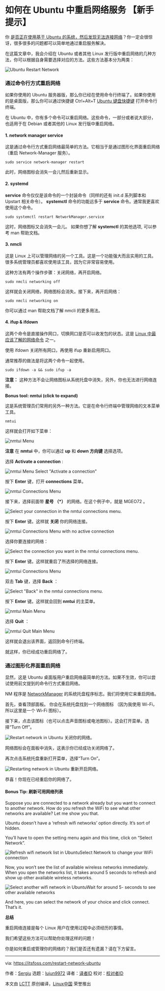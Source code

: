 [#]: collector: (lujun9972)
[#]: translator: (bodhix)
[#]: reviewer: ( )
[#]: publisher: ( )
[#]: url: ( )
[#]: subject: (How to Restart a Network in Ubuntu [Beginner’s Tip])
[#]: via: (https://itsfoss.com/restart-network-ubuntu)
[#]: author: (Sergiu https://itsfoss.com/author/sergiu/)

如何在 Ubuntu 中重启网络服务 【新手提示】
======

你 [是否正在使用基于 Ubuntu 的系统，然后发现无法连接网络][1]？你一定会很惊讶，很多很多的问题都可以简单地通过重启服务解决。

在这篇文章中，我会介绍在 Ubuntu 或者其他 Linux 发行版中重启网络的几种方法，你可以根据自身需要选择对应的方法。这些方法基本分为两类：

![Ubuntu Restart Network][2]

### 通过命令行方式重启网络

如果你使用的 Ubuntu 服务器版，那么你已经在使用命令行终端了。如果你使用的是桌面版，那么你可以通过快捷键 Ctrl+Alt+T [Ubuntu 键盘快捷键][3] 打开命令行终端。

在 Ubuntu 中，你有多个命令可以重启网络。这些命令，一部分或者说大部分，也适用于在 Debian 或者其他的 Linux 发行版中重启网络。

#### 1\. network manager service

这是通过命令行方式重启网络最简单的方法。它相当于是通过图形化界面重启网络（重启 Network-Manager 服务）。

```
sudo service network-manager restart
```

此时，网络图标会消失一会儿然后重新显示。

#### 2\. systemd

**service** 命令仅仅是该命令的一个封装命令（同样的还有 init.d 系列脚本和 Upstart 相关命令）。 **systemctl** 命令的功能远多于 **service** 命令。通常我更喜欢使用这个命令。

```
sudo systemctl restart NetworkManager.service
```

这时，网络图标又会消失一会儿。 如果你想了解 **systemctl** 的其他选项, 可以参考 man 帮助文档。

#### 3\. nmcli

这是 Linux 上可以管理网络的另一个工具。这是一个功能强大而且实用的工具。很多系统管理员都喜欢使用该工具，因为它非常容易使用。

这种方法有两个操作步骤：关闭网络，再开启网络。

```
sudo nmcli networking off
```

这样就会关闭网络，网络图标会消失。接下来，再开启网络：

```
sudo nmcli networking on
```

你可以通过 man 帮助文档了解 nmcli 的更多用法。

#### 4\. ifup & ifdown

这两个命令是直接操作网口，切换网口是否可以收发包的状态。这是 [Linux 中最应该了解的网络命令][4] 之一。

使用 ifdown 关闭所有网口，再使用 ifup 重新启用网口。

通常推荐的做法是将这两个命令一起使用。

```
sudo ifdown -a && sudo ifup -a
```

**注意：** 这种方法不会让网络图标从系统托盘中消失，另外，你也无法进行网络连接。

**Bonus tool: nmtui (click to expand)**

这是系统管理员们常用的另外一种方法。它是在命令行终端中管理网络的文本菜单工具。

```
nmtui
```

这样就会打开如下菜单：

![nmtui Menu][5]

**注意** 在 **nmtui** 中，你可以通过 **up** 和 **down 方向键** 选择选项。

选择 **Activate a connection** :

![nmtui Menu Select "Activate a connection"][6]

按下 **Enter** 键，打开 **connections** 菜单。

![nmtui Connections Menu][7]

接下来，选择前面带 **星号 （*）** 的网络。在这个例子中，就是 MGEO72 。

![Select your connection in the nmtui connections menu.][8]

按下 **Enter** 键。这样就 **关闭** 你的网络连接。

![nmtui Connections Menu with no active connection][9]

选择你要连接的网络：

![Select the connection you want in the nmtui connections menu.][10]

按下 **Enter** 键。这样就重启了所选择的网络连接。

![nmtui Connections Menu][11]

双击 **Tab** 键，选择 **Back** ：

![Select "Back" in the nmtui connections menu.][12]

按下 **Enter** 键。这样就会回到 **nmtui** 的主菜单。

![nmtui Main Menu][13]

选择 **Quit** ：

![nmtui Quit Main Menu][14]

这样就会退出该界面，返回到命令行终端。

就这样，你已经成功重启网络了。

### 通过图形化界面重启网络

显然，这是 Ubuntu 桌面版用户重启网络最简单的方法。如果不生效，你可以尝试使用前文提到的命令行方式重启网络。

NM 程序是 [NetworkManager][15] 的系统托盘程序标志。我们将使用它来重启网络。

首先，查看顶部面板。 你会在系统托盘找到一个网络图标 （因为我使用 Wi-Fi，所以这里是一个 Wi-Fi 图标）。

接下来，点击该图标（也可以点击声音图标或电池图标）。这会打开菜单。选择“Turn Off”。

![Restart network in Ubuntu][16]
关闭你的网络。

网络图标会在面板中消失，这表示你已经成功关闭网络了。

再次点击系统托盘重新打开菜单，选择“Turn On”。

![Restarting network in Ubuntu][17]
重新开启网络。

恭喜！你现在已经重启你的网络了。

#### Bonus Tip: 刷新可用网络列表

Suppose you are connected to a network already but you want to connect to another network. How do you refresh the WiFi to see what other networks are available? Let me show you that.

Ubuntu doesn’t have a ‘refresh wifi networks’ option directly. It’s sort of hidden.

You’ll have to open the setting menu again and this time, click on “Select Network”.

![Refresh wifi network list in Ubuntu][18]Select Network to change your WiFi connection

Now, you won’t see the list of available wireless networks immediately. When you open the networks list, it takes around 5 seconds to refresh and show up other available wireless networks.

![Select another wifi network in Ubuntu][19]Wait for around 5- seconds to see other available networks

And here, you can select the network of your choice and click connect. That’s it.

**总结**

重启网络连接是每个 Linux 用户在使用过程中必须经历的事情。

我们希望这些方法可以帮助你处理这样的问题！

你是如何重启或管理你的网络的？我们是否还有遗漏？请在下方留言。


--------------------------------------------------------------------------------

via: https://itsfoss.com/restart-network-ubuntu

作者：[Sergiu][a]
选题：[lujun9972][b]
译者：[译者ID](https://github.com/译者ID)
校对：[校对者ID](https://github.com/校对者ID)

本文由 [LCTT](https://github.com/LCTT/TranslateProject) 原创编译，[Linux中国](https://linux.cn/) 荣誉推出

[a]: https://itsfoss.com/author/sergiu/
[b]: https://github.com/lujun9972
[1]: https://itsfoss.com/fix-no-wireless-network-ubuntu/
[2]: https://i1.wp.com/itsfoss.com/wp-content/uploads/2019/03/ubuntu-restart-network.png?resize=800%2C450&ssl=1
[3]: https://itsfoss.com/ubuntu-shortcuts/
[4]: https://itsfoss.com/basic-linux-networking-commands/
[5]: https://i1.wp.com/itsfoss.com/wp-content/uploads/2019/03/nmtui_menu.png?fit=800%2C602&ssl=1
[6]: https://i2.wp.com/itsfoss.com/wp-content/uploads/2019/03/nmtui_menu_select_option.png?fit=800%2C579&ssl=1
[7]: https://i1.wp.com/itsfoss.com/wp-content/uploads/2019/03/nmui_connection_menu_on.png?fit=800%2C585&ssl=1
[8]: https://i1.wp.com/itsfoss.com/wp-content/uploads/2019/03/nmui_select_connection_on.png?fit=800%2C576&ssl=1
[9]: https://i1.wp.com/itsfoss.com/wp-content/uploads/2019/03/nmui_connection_menu_off.png?fit=800%2C572&ssl=1
[10]: https://i0.wp.com/itsfoss.com/wp-content/uploads/2019/03/nmui_select_connection_off.png?fit=800%2C566&ssl=1
[11]: https://i1.wp.com/itsfoss.com/wp-content/uploads/2019/03/nmui_connection_menu_on-1.png?fit=800%2C585&ssl=1
[12]: https://i1.wp.com/itsfoss.com/wp-content/uploads/2019/03/nmui_connection_menu_back.png?fit=800%2C585&ssl=1
[13]: https://i1.wp.com/itsfoss.com/wp-content/uploads/2019/03/nmtui_menu_select_option-1.png?fit=800%2C579&ssl=1
[14]: https://i2.wp.com/itsfoss.com/wp-content/uploads/2019/03/nmui_menu_quit.png?fit=800%2C580&ssl=1
[15]: https://wiki.gnome.org/Projects/NetworkManager
[16]: https://i2.wp.com/itsfoss.com/wp-content/uploads/2019/03/restart-network-ubuntu-1.jpg?resize=800%2C400&ssl=1
[17]: https://i2.wp.com/itsfoss.com/wp-content/uploads/2019/03/restart-network-ubuntu-2.jpg?resize=800%2C400&ssl=1
[18]: https://i2.wp.com/itsfoss.com/wp-content/uploads/2019/03/select-wifi-network-ubuntu.jpg?resize=800%2C400&ssl=1
[19]: https://i1.wp.com/itsfoss.com/wp-content/uploads/2019/03/select-wifi-network-ubuntu-1.jpg?resize=800%2C400&ssl=1
[20]: https://i1.wp.com/itsfoss.com/wp-content/uploads/2019/03/ubuntu-restart-network.png?fit=800%2C450&ssl=1
